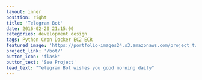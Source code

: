```yaml
---
layout: inner
position: right
title: 'Telegram Bot'
date: 2016-02-20 21:15:00
categories: development design
tags: Python Cron Docker EC2 ECR
featured_image: 'https://portfolio-images24.s3.amazonaws.com/project_two/screen.png'
project_link: '/bot/'
button_icon: 'flask'
button_text: 'See Project'
lead_text: "Telegram Bot wishes you good morning daily"
---
```

